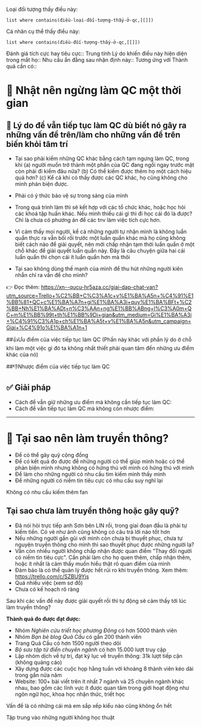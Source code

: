 Loại đối tượng thấy điều này:
```dataview
list where contains(điều-loại-đối-tượng-thấy-ở-qc,[[]])
```
Cá nhân cụ thể thấy điều này:
```dataview
list where contains(điều-đối-tượng-thấy-ở-qc,[[]])
```

Đánh giá tích cực hay tiêu cực:: Trung tính
Lý do khiến điều này hiện diện trong mắt họ:: 
Nhu cầu ẩn đằng sau nhận định này::
Tương ứng với Thành quả cần có:: 

# 👀 Nhật nên ngừng làm QC một thời gian

## 🤔 Lý do để vẫn tiếp tục làm QC dù biết nó gây ra những vấn đề trên/làm cho những vấn đề trên biến khỏi tâm trí

- Tại sao phải kiếm những QC khác bằng cách tạm ngưng làm QC, trong khi (a) người muốn trở thành một phần của QC đang ngồi ngay trước mặt còn phải đi kiếm đâu nữa? (b) Có thể kiếm được thêm họ một cách hiệu quả hơn? (c) Kể cả khi có thấy được các QC khác, họ cũng không cho mình phản biện được. 

- Phải có ý thức bảo vệ sự trong sáng của mình

- Trong quá trình làm thì sẽ kết hợp với các tổ chức khác, hoặc học hỏi các khoá tập huấn khác. Nếu mình thiếu cái gì thì đi học cái đó là được? Chỉ là chưa có phương án để các tnv làm việc tích cực hơn.

- Vì cảm thấy mọi người, kể cả những người tự nhận mình là không luẩn quẩn thực ra vẫn bối rối trước một luẩn quẩn khác mà họ cũng không biết cách nào để giải quyết, nên mới chấp nhận tạm thời luẩn quẩn ở một chỗ khác để giải quyết luẩn quẩn này. Đây là câu chuyện giữa hai cái luẩn quẩn thì chọn cái ít luẩn quẩn hơn mà thôi

- Tại sao không dùng thế mạnh của mình để thu hút những người kiên nhẫn chỉ ra vấn đề cho mình? 

:point_right: Đọc thêm: https://xn--qucu-hr5aza.cc/giai-dap-chat-van?utm_source=Trello+%C2%BB+C%C3%A1c+v%E1%BA%A5n+%C4%91%E1%BB%81+QC+c%E1%BA%A7n+gi%E1%BA%A3i+quy%E1%BA%BFt+%C2%BB+Nh%E1%BA%ADt+n%C3%AAn+ng%E1%BB%ABng+l%C3%A0m+QC+m%E1%BB%99t+th%E1%BB%9Di+gian&utm_medium=Gi%E1%BA%A3i+%C4%91%C3%A1p+ch%E1%BA%A5t+v%E1%BA%A5n&utm_campaign=Giai+%C4%91o%E1%BA%A1n+1 

##👍Ưu điểm của việc tiếp tục làm QC
(Phần này khác với phần lý do ở chỗ khi làm một việc gì đó ta không nhất thiết phải quan tâm đến những ưu điểm khác của nó) 

##👎Nhược điểm của việc tiếp tục làm QC

## ✅ Giải pháp
- Cách để vẫn giữ những ưu điểm mà không cần tiếp tục làm QC:
- Cách để vẫn tiếp tục làm QC mà không còn nhược điểm:

---

# 👀 Tại sao nên làm truyền thông?
- Để có thể gây quỹ cộng đồng
- Để có kết quả đo được để những người có thể giúp mình hoặc có thể phản biện mình nhưng không có hứng thú với mình có hứng thú với mình
- Để làm cho những người có nhu cầu tìm kiếm mình thấy mình
- Để những người có niềm tin tiêu cực có nhu cầu suy nghĩ lại

Không có nhu cầu kiếm thêm fan

## Tại sao chưa làm truyền thông hoặc gây quỹ?
- Đã nói hỏi trực tiếp anh Sơn bên LIN rồi, trong giai đoạn đầu là phải tự kiếm tiền. Có vẻ như ảnh cũng không có câu trả lời nào tốt hơn
- Nếu những người gần gũi với mình còn chưa bị thuyết phục, chưa tự nguyện truyền thông cho mình thì sao thuyết phục được những người lạ?
- Vẫn còn nhiều người không chấp nhận được quan điểm "Thay đổi người có niềm tin tiêu cực". Cần phải làm cho họ quen thêm, chấp nhận thêm, hoặc ít nhất là cảm thấy muốn hiểu thật rõ quan điểm của mình
- Đảm bảo là có thể quản lý được hết rủi ro khi truyền thông. Xem thêm: https://trello.com/c/SZBU9Yjs
- Quá nhiều việc (xem sơ đồ) 
- Chưa có kế hoạch rõ ràng

Sau khi các vấn đề này được giải quyết rồi thì tự động sẽ cảm thấy tới lúc làm truyền thông?

**Thành quả đo được đạt được:**

- Nhóm _Nghiên cứu triết học phương Đông_ có hơn 5000 thành viên
- Nhóm _Bạn bè blog Quả Cầu_ có gần 200 thành viên
- Trang Quả Cầu có hơn 1500 người theo dõi
- _Bộ sưu tập từ điển chuyên ngành_ có hơn 15.000 lượt truy cập
- Lập nhóm dịch về tự trị, đạt kỷ lục về truyền thông: 31k lượt tiếp cận (không quảng cáo) 
- Xây dựng được các cuộc họp hằng tuần với khoảng 8 thành viên kéo dài trong gần nửa năm
 - Website: 100+ bài viết trên ít nhất 7 ngành và 25 chuyên ngành khác nhau, bao gồm các lĩnh vực ít được quan tâm trong giới hoạt động như ngôn ngữ học, khoa học nhận thức, triết học

Vấn đề là có những cái mà em sắp xếp kiểu nào cũng không ổn hết

Tập trung vào những người không học thuật